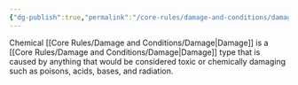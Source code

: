```yaml
---
{"dg-publish":true,"permalink":"/core-rules/damage-and-conditions/damage-types/chemical/"}
---
```


Chemical [[Core Rules/Damage and Conditions/Damage\|Damage]] is a [[Core Rules/Damage and Conditions/Damage\|Damage]] type that is caused by anything that would be considered toxic or chemically damaging such as poisons, acids, bases, and radiation.